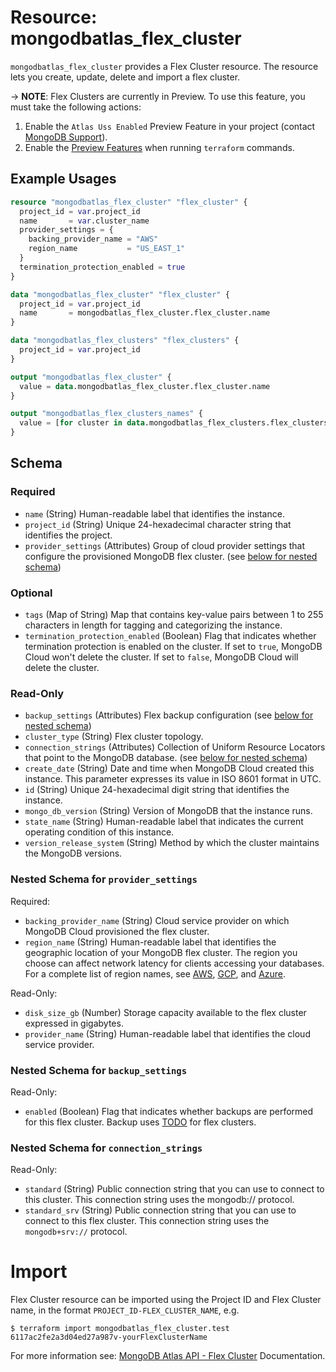 # Resource: mongodbatlas_flex_cluster

`mongodbatlas_flex_cluster` provides a Flex Cluster resource. The resource lets you create, update, delete and import a flex cluster.

-> **NOTE**: Flex Clusters are currently in Preview. To use this feature, you must take the following actions:
1. Enable the `Atlas Uss Enabled` Preview Feature in your project (contact [MongoDB Support](https://www.mongodb.com/services/support)).
2. Enable the [Preview Features](https://github.com/mongodb/terraform-provider-mongodbatlas?tab=readme-ov-file#preview-features) when running `terraform` commands.

## Example Usages

```terraform
resource "mongodbatlas_flex_cluster" "flex_cluster" {
  project_id = var.project_id
  name       = var.cluster_name
  provider_settings = {
    backing_provider_name = "AWS"
    region_name           = "US_EAST_1"
  }
  termination_protection_enabled = true
}

data "mongodbatlas_flex_cluster" "flex_cluster" {
  project_id = var.project_id
  name       = mongodbatlas_flex_cluster.flex_cluster.name
}

data "mongodbatlas_flex_clusters" "flex_clusters" {
  project_id = var.project_id
}

output "mongodbatlas_flex_cluster" {
  value = data.mongodbatlas_flex_cluster.flex_cluster.name
}

output "mongodbatlas_flex_clusters_names" {
  value = [for cluster in data.mongodbatlas_flex_clusters.flex_clusters.results : cluster.name]
}
```

<!-- schema generated by tfplugindocs -->
## Schema

### Required

- `name` (String) Human-readable label that identifies the instance.
- `project_id` (String) Unique 24-hexadecimal character string that identifies the project.
- `provider_settings` (Attributes) Group of cloud provider settings that configure the provisioned MongoDB flex cluster. (see [below for nested schema](#nestedatt--provider_settings))

### Optional

- `tags` (Map of String) Map that contains key-value pairs between 1 to 255 characters in length for tagging and categorizing the instance.
- `termination_protection_enabled` (Boolean) Flag that indicates whether termination protection is enabled on the cluster. If set to `true`, MongoDB Cloud won't delete the cluster. If set to `false`, MongoDB Cloud will delete the cluster.

### Read-Only

- `backup_settings` (Attributes) Flex backup configuration (see [below for nested schema](#nestedatt--backup_settings))
- `cluster_type` (String) Flex cluster topology.
- `connection_strings` (Attributes) Collection of Uniform Resource Locators that point to the MongoDB database. (see [below for nested schema](#nestedatt--connection_strings))
- `create_date` (String) Date and time when MongoDB Cloud created this instance. This parameter expresses its value in ISO 8601 format in UTC.
- `id` (String) Unique 24-hexadecimal digit string that identifies the instance.
- `mongo_db_version` (String) Version of MongoDB that the instance runs.
- `state_name` (String) Human-readable label that indicates the current operating condition of this instance.
- `version_release_system` (String) Method by which the cluster maintains the MongoDB versions.

<a id="nestedatt--provider_settings"></a>
### Nested Schema for `provider_settings`

Required:

- `backing_provider_name` (String) Cloud service provider on which MongoDB Cloud provisioned the flex cluster.
- `region_name` (String) Human-readable label that identifies the geographic location of your MongoDB flex cluster. The region you choose can affect network latency for clients accessing your databases. For a complete list of region names, see [AWS](https://docs.atlas.mongodb.com/reference/amazon-aws/#std-label-amazon-aws), [GCP](https://docs.atlas.mongodb.com/reference/google-gcp/), and [Azure](https://docs.atlas.mongodb.com/reference/microsoft-azure/).

Read-Only:

- `disk_size_gb` (Number) Storage capacity available to the flex cluster expressed in gigabytes.
- `provider_name` (String) Human-readable label that identifies the cloud service provider.


<a id="nestedatt--backup_settings"></a>
### Nested Schema for `backup_settings`

Read-Only:

- `enabled` (Boolean) Flag that indicates whether backups are performed for this flex cluster. Backup uses [TODO](TODO) for flex clusters.


<a id="nestedatt--connection_strings"></a>
### Nested Schema for `connection_strings`

Read-Only:

- `standard` (String) Public connection string that you can use to connect to this cluster. This connection string uses the mongodb:// protocol.
- `standard_srv` (String) Public connection string that you can use to connect to this flex cluster. This connection string uses the `mongodb+srv://` protocol.

# Import 
Flex Cluster resource can be imported using the Project ID and Flex Cluster name, in the format `PROJECT_ID-FLEX_CLUSTER_NAME`, e.g.
```
$ terraform import mongodbatlas_flex_cluster.test 6117ac2fe2a3d04ed27a987v-yourFlexClusterName
```

For more information see: [MongoDB Atlas API - Flex Cluster](https://www.mongodb.com/docs/atlas/reference/api-resources-spec/#tag/Flex-Clusters/operation/createFlexcluster) Documentation.
